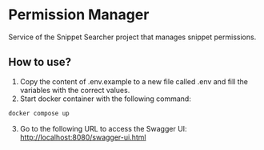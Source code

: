 # Permission Manager

Service of the Snippet Searcher project that manages snippet permissions.

## How to use?
1. Copy the content of .env.example to a new file called .env and fill the variables with the correct values.
2. Start docker container with the following command:

```bash
docker compose up
```

3. Go to the following URL to access the Swagger UI: [http://localhost:8080/swagger-ui.html](http://localhost:8080/swagger-ui-html)
